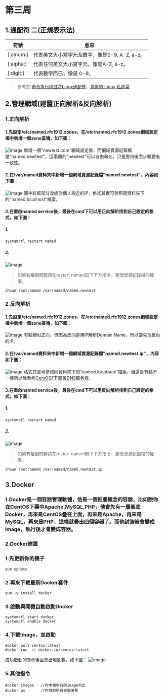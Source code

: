 # 第三周
## 1.通配符 二(正規表示法)
|符號                  |  意思                   |
|---------------------|-------------------------|
|[:alnum:]             |代表英文大小寫字元及數字，像是0-9, A-Z, a-z。 |
|[:alpha:]             |代表任何英文大小寫字元，像是A-Z, a-z。       |
|[:digit:]             |代表數字而已，像是 0-9。               |
>參考於:[命令执行绕过之Linux通配符](http://byd.dropsec.xyz/2018/05/29/%E5%91%BD%E4%BB%A4%E6%89%A7%E8%A1%8C%E7%BB%95%E8%BF%87%E4%B9%8BLinux%E9%80%9A%E9%85%8D%E7%AC%A6/)、[鳥哥的 Linux 私房菜](http://linux.vbird.org/linux_basic/0330regularex.php)
## 2.管理網域(建置正向解析&反向解析)
### 1.正向解析
#### 1.先設定/etc/named.rfc1912.zones，在/etc/named.rfc1912.zones網域設定檔中新增一個zone區塊，如下圖：
![image](https://github.com/LarrySu508/Linux_note/blob/master/Week3/%E6%AD%A3%E5%90%91%E8%A8%AD%E5%AE%9A1.png)
新增一個"newtest.com"網域設定值，而網域資源記錄檔是"named.newtest"，這兩個的"newtest"可以自由命名，只是要和後面步驟要有一致性。
#### 2.在/var/named資料夾中新增一個網域資源記錄檔"named.newtest"，內容如下圖：
![image](https://github.com/LarrySu508/Linux_note/blob/master/Week3/%E6%AD%A3%E5%90%912.png)
圖中紅框部分改成你個人設定的IP，格式其實可參照同資料夾下的"named.localhost"檔案。
#### 3.在重啟named service後，最後在cmd下可以用正向解析找到自己設定的格式，如下圖：
##### 1.
```
systemctl restart named
```
##### 2.
![image](https://github.com/LarrySu508/Linux_note/blob/master/Week3/%E7%B5%90%E6%9E%9C1.png)
>如果有權限問題請在restart named前下下方指令，更改資源紀錄檔的權限。
```
chown root:named /var/named/named.newtest
```
### 2.反向解析
#### 1.先設定/etc/named.rfc1912.zones，在/etc/named.rfc1912.zones網域設定檔中新增一個zone區塊，如下圖：
![image](https://github.com/LarrySu508/Linux_note/blob/master/Week3/%E5%8F%8D%E5%90%91%E8%A8%AD%E5%AE%9A1.png)
有點類似正向，但因為反向是用IP解析Domain Name，所以要先放反向的IP。
#### 2.在/var/named資料夾中新增一個網域資源記錄檔"named.newtest.ip"，內容如下圖：
![image](https://github.com/LarrySu508/Linux_note/blob/master/Week3/%E5%8F%8D%E5%90%91.png)
格式其實可參照同資料夾下的"named.loopback"檔案，但還是有點不一樣所以我參考[CentOS7下部署DNS服务器](https://www.linuxidc.com/Linux/2017-07/145879.htm)。
#### 3.在重啟named service後，最後在cmd下可以用反向解析找到自己設定的格式，如下圖：
##### 1.
```
systemctl restart named
```
##### 2.
![image](https://github.com/LarrySu508/Linux_note/blob/master/Week3/%E7%B5%90%E6%9E%9C2.png)
>如果有權限問題請在restart named前下下方指令，更改資源紀錄檔的權限。
```
chown root:named /var/named/named.newtest.ip
```
## 3.Docker
### 1.Docker是一個容器管理軟體，他是一個推疊概念的容器，比如說你在CentOS下藥中Apache,MySQL,PHP，他會先有一層基底Docker，再來是CentOS疊在上面，再來是Apache，再來是MySQL，再來是PHP，這樣就疊出四個容器了。而他封裝後會變成Image，執行後才會變成容器。
### 2.Docker建置
### 1.先更新你的機子
```
yum update
```
### 2.再來下載最新Docker套件
```
yum -y install docker
```
### 3.啟動與開機自動啟動Docker
```
systemctl start docker
systemctl enable docker
```
### 4.下載Image，並啟動
```
docker pull centos:latest
docker run -it docker.io/centos:latest
```
成功啟動的會@後面會出現亂數，如下圖：
![image](https://github.com/LarrySu508/Linux_note/blob/master/Week3/rundocker.png)
### 5.其他指令
```
docker images   //你本機中有的Image列出
docker ps       //你目前所有容器清單
```
